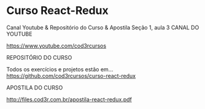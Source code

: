 # Curso React-Redux

Canal Youtube & Repositório do Curso & Apostila
Seção 1, aula 3
CANAL DO YOUTUBE

https://www.youtube.com/cod3rcursos


REPOSITÓRIO DO CURSO

Todos os exercícios e projetos estão em... https://github.com/cod3rcursos/curso-react-redux

APOSTILA DO CURSO

http://files.cod3r.com.br/apostila-react-redux.pdf
